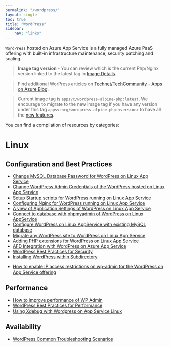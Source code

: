```yaml
---
permalink: "/wordpress/"
layout: single
toc: true
title: "WordPress"
sidebar: 
    nav: "links"
---
```


`WordPress` hosted on Azure App Service is a fully managed Azure PaaS offering with built-in infrastructure maintenance, security patching and scaling.

>**Image tag version** - You can review which is the current Php/Nginx version linked to the latest tag in [Image Details](https://github.com/Azure/wordpress-linux-appservice/tree/main#image-details).

> Find additional WorPress articles on [Technet/TechCommunity - Apps on Azure Blog](https://techcommunity.microsoft.com/t5/forums/searchpage/tab/message?filter=location&q=WordPress&location=blog-board:AppsonAzureBlog&collapse_discussion=true).

> Current image tag is `appsvc/wordpress-alpine-php:latest`. We encourage to migrate to the new image tag if you have any version under this tag `appsvcorg/wordpress-alpine-php:<version>` to have all the [new features](https://techcommunity.microsoft.com/t5/apps-on-azure-blog/wordpress-on-azure-app-service-top-features-you-must-know-about/ba-p/3697873).  


You can find a compilation of resources by categories:

# Linux 

## Configuration and Best Practices
* [Change MySQL Database Password for WordPress on Linux App Service](./WordPress/changing_mysql_database_password.md)
* [Change WordPress Admin Credentials of the WordPress hosted on Linux App Service](./WordPress/changing_wordpress_admin_credentials.md)
* [Setup Startup scripts for WordPress running on Linux App Service](./WordPress/running_post_startup_scripts.md)
* [Configuring Nginx for WordPress running on Linux App Service](./WordPress/configuring_nginx_for_wordpress.md)
* [A view of Application Settings of WordPress on Linux App Service](./WordPress/wordpress_application_settings.md)
* [Connect to database with phpmyadmin of WordPress on Linux AppService](./WordPress/wordpress_phpmyadmin.md)
* [Configure WordPress on Linux AppService with existing MySQL database](./WordPress/using_an_existing_mysql_database.md)
* [Migrate any WordPress site to WordPress on Linux App Service](./WordPress/wordpress_migration_linux_appservices.md)
* [Adding PHP extensions for WordPress on Linux App Service](./WordPress/wordpress_adding_php_extensions.md)
* [AFD Integration with WordPress on Azure App Service](./WordPress/wordpress_afd_configuration.md)
* [WordPress Best Practices for Security](https://azureossd.github.io/2021/01/28/wordpress-best-practices-for-security/index.html)
* [Installing WordPress within Subdirectory](https://azureossd.github.io/2023/03/30/wordpress-subdirectory/index.html)
- [How to enable IP access restrictions on wp-admin for the WordPress on App Service offering](https://azureossd.github.io/2023/07/27/wordpress-on-appservice-wpadmin-ip-restrictions/index.html)

## Performance
- [How to improve performance of WP Admin](https://techcommunity.microsoft.com/t5/apps-on-azure-blog/how-to-improve-performance-of-wp-admin-wordpress-on-azure-app/ba-p/3731647)
- [WordPress Best Practices for Performance](https://azureossd.github.io/2020/08/07/wordpress-best-practices-for-performance/index.html)
- [Using Xdebug with Wordpress on App Service Linux](https://azureossd.github.io/2023/08/17/Using-Xdebug-with-Wordpress-on-App-Service-Linux/index.html)

## Availability
- [WordPress Common Troubleshooting Scenarios](https://azureossd.github.io/2022/08/03/WordPress-common-troubleshooting-scenarios/index.html)
